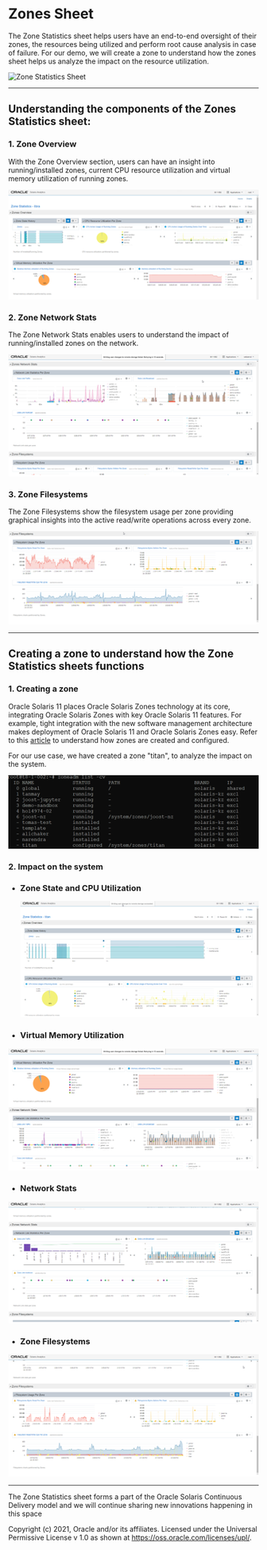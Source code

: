 # Zones Sheet

The Zone Statistics sheet helps users have an end-to-end oversight of their zones, the resources being utilized and perform root cause analysis in case of failure. For our demo, we will create a zone to understand how the zones sheet helps us analyze the impact on the resource utilization.

![Zone Statistics Sheet](Images/zones_sheet.gif)



------

## Understanding the components of the Zones Statistics sheet:



### 1. Zone Overview	

With the Zone Overview section, users can have an insight into running/installed zones, current CPU resource utilization and virtual memory utilization of running zones.

![Zone Overview](Images/zonestats_libra.png)



### 2. Zone Network Stats

The Zone Network Stats enables users to understand the impact of running/installed zones on the network.

![Zone Network Stats](Images/network_stats_notitan.png)



### 3. Zone Filesystems

The Zone Filesystems show the filesystem usage per zone providing graphical insights into the active read/write operations across every zone.

![FileSystem Stats](Images/filesystem_stats_notitan.png)

------

## Creating a zone to understand how the Zone Statistics sheets functions 



### 1. Creating a zone

Oracle Solaris 11 places Oracle Solaris Zones technology at its core, integrating Oracle Solaris Zones with key Oracle Solaris 11 features. For example, tight integration with the new software management architecture makes deployment of Oracle Solaris 11 and Oracle Solaris Zones easy. Refer to this [article](https://www.oracle.com/technical-resources/articles/it-infrastructure/o11-092-s11-zones-intro.html) to understand how zones are created and configured.

For our use case, we have created a zone "titan", to analyze the impact on the system.

![Zone Configuration](Images/zonecfg_titan.png)



### 2. Impact on  the system

- ### Zone State and CPU Utilization

  ![Zone Stats](Images/zonestats_titan.png)

- ### Virtual Memory Utilization

![Virtmem Stats](Images/virtmem_stats_titan.png)

- ### Network Stats

![Network Stats](Images/network_stats_titan.png)

- ### Zone Filesystems

![Filesystem Stats](Images/filesystem_stats_titan.png)



------

The Zone Statistics sheet forms a part of the Oracle Solaris Continuous Delivery model and we will continue sharing new   innovations happening in this space



Copyright (c) 2021, Oracle and/or its affiliates. Licensed under the Universal Permissive License v 1.0 as shown at https://oss.oracle.com/licenses/upl/.

